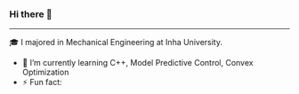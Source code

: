 ### Hi there 👋
---
🎓 I majored in Mechanical Engineering at Inha University.
- 🌱 I’m currently learning C++, Model Predictive Control, Convex Optimization
- ⚡ Fun fact: 

